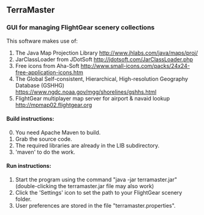 ## TerraMaster
### GUI for managing FlightGear scenery collections

This software makes use of:

1. The Java Map Projection Library
http://www.jhlabs.com/java/maps/proj/
2. JarClassLoader from JDotSoft
http://jdotsoft.com/JarClassLoader.php
3. Free icons from Aha-Soft
http://www.small-icons.com/packs/24x24-free-application-icons.htm
4. The Global Self-consistent, Hierarchical, High-resolution Geography Database (GSHHG)
https://www.ngdc.noaa.gov/mgg/shorelines/gshhs.html
5. FlightGear multiplayer map server for airport & navaid lookup
http://mpmap02.flightgear.org

#### Build instructions:
0. You need Apache Maven to build.
1. Grab the source code.
2. The required libraries are already in the LIB subdirectory.
3. 'maven' to do the work.

#### Run instructions:
1. Start the program using the command "java -jar terramaster.jar"
   (double-clicking the terramaster.jar file may also work)
2. Click the 'Settings' icon to set the path to your FlightGear scenery folder.
3. User preferences are stored in the file "terramaster.properties".
